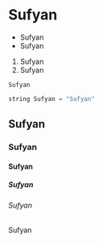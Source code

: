 # Sufyan

- Sufyan
- Sufyan

1. Sufyan
1. Sufyan

`Sufyan`

``` c++
string Sufyan = "Sufyan"
```

## Sufyan

### Sufyan

#### Sufyan
##### Sufyan
###### Sufyan

Sufyan